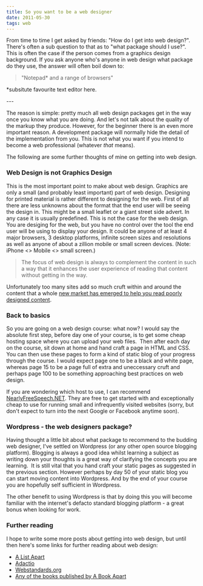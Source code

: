 ```yaml
---
title: So you want to be a web designer
date: 2011-05-30
tags: web
---
```

<p>From time to time I get asked by friends: "How do I get into web design?". There's often a sub question to that as to "what package should I use?". This is often the case if the person comes from a graphics design background. If you ask anyone who's anyone in web design what package do they use, the answer will often boil down to:</p>
<blockquote>
<p>"Notepad* and a range of browsers"</p>
</blockquote>
<p>*subsitute favourite text editor here.</p>
---

<p>The reason is simple: pretty much all web design packages get in the way once you know what you are doing. And let's not talk about the quality of the markup they produce. However, for the beginner there is an even more important reason. A development package will normally hide the detail of the implementation from you. This is not what you want if you intend to become a web professional (whatever <em>that</em> means).</p>
<p>The following are some further thoughts of mine on getting into web design.</p>
<h3>Web Design is not Graphics Design</h3>
<p>This is the most important point to make about web design. Graphics are only a small (and probably least important) part of web design. Designing for printed material is rather different to designing for the web. First of all there are less unknowns about the format that the end user will be seeing the design in. This might be a small leaflet or a giant street side advert. In any case it is usually predefined. This is not the case for the web design. You are desiging for the web, but you have no control over the tool the end user will be using to display your design. It could be anyone of at least 4 major browsers, 3 desktop platforms, infinite screen sizes and resolutions as well as anyone of about a zillion mobile or small screen devices. (Note: iPhone &lt;&gt; Mobile &lt;&gt; small screen.)</p>
<blockquote>
<p>The focus of web design is always to complement the content in such a way that it enhances the user experience of reading that content without getting in the way.</p>
</blockquote>
<p>Unfortunately too many sites add so much cruft within and around the content that a whole <a href="https://www.readability.com/">new market has emerged to help you read poorly designed content</a>.</p>
<h3>Back to basics</h3>
<p>So you are going on a web design course: what now? I would say the absolute first step, before day one of your course, is to get some cheap hosting space where you can upload your web files.  Then after each day on the course, sit down at home and hand craft a page in HTML and CSS. You can then use these pages to form a kind of static blog of your progress through the course. I would expect page one to be a black and white page, whereas page 15 to be a page full of extra and uneccessary cruft and perhaps page 100 to be something approaching best practices on web design.</p>
<p>If you are wondering which host to use, I can recommend <a href="http://www.nearlyfreespeech.net/">NearlyFreeSpeech.NET</a>. They are free to get started with and exceptionally cheap to use for running small and infrequently visited websites (sorry, but don't expect to turn into the next Google or Facebook anytime soon).</p>
<h3>Wordpress - the web designers package?</h3>
<p>Having thought a little bit about what package to recommend to the budding web designer, I've settled on Wordpress (or any other open source blogging platform). Blogging is always a good idea whilst learning a subject as writing down your thoughts is a great way of clarifying the concepts you are learning.  It is still vital that you hand craft your static pages as suggested in the previous section. However perhaps by day 50 of your static blog you can start moving content into Wordpress. And by the end of your course you are hopefully self sufficient in Wordpress.</p>
<p>The other benefit to using Wordpress is that by doing this you will become familiar with the internet's defacto standard blogging platform - a great bonus when looking for work.</p>
<h3>Further reading</h3>
<p>I hope to write some more posts about getting into web design, but until then here's some links for further reading about web design:</p>
<ul>
<li><a href="http://www.alistapart.com/">A List Apart</a></li>
<li><a href="http://adactio.com/">Adactio</a></li>
<li><a href="http://www.webstandards.org/">Webstandards.org </a></li>
<li><a href="http://www.abookapart.com/">Any of the books published by A Book Apart</a></li>
</ul>